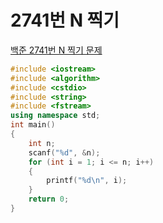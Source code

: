 # 2741번 N 찍기

[백준 2741번 N 찍기 문제](https://www.acmicpc.net/problem/2741)

```c++
#include <iostream>
#include <algorithm>
#include <cstdio>
#include <string>
#include <fstream>
using namespace std;
int main()
{
    int n;
    scanf("%d", &n);
    for (int i = 1; i <= n; i++)
    {
        printf("%d\n", i);
    }
    return 0;
}
```

